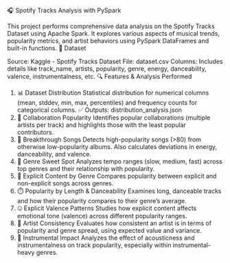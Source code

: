 🎧 Spotify Tracks Analysis with PySpark

This project performs comprehensive data analysis on the Spotify Tracks Dataset using Apache Spark. It explores various aspects of musical trends, popularity metrics, and artist behaviors using PySpark DataFrames and built-in functions.
📁 Dataset

Source: Kaggle - Spotify Tracks Dataset
File: dataset.csv
Columns: Includes details like track_name, artists, popularity, genre, energy, danceability, valence, instrumentalness, etc.
🔍 Features & Analysis Performed

1. 📊 Dataset Distribution
Statistical distribution for numerical columns (mean, stddev, min, max, percentiles) and frequency counts for categorical columns.
✅ Outputs: distribution_analysis.json
2. 👯 Collaboration Popularity
Identifies popular collaborations (multiple artists per track) and highlights those with the least popular contributors.
3. 🚀 Breakthrough Songs
Detects high-popularity songs (>80) from otherwise low-popularity albums. Also calculates deviations in energy, danceability, and valence.
4. 🎼 Genre Sweet Spot
Analyzes tempo ranges (slow, medium, fast) across top genres and their relationship with popularity.
5. 🔞 Explicit Content by Genre
Compares popularity between explicit and non-explicit songs across genres.
6. ⏱️ Popularity by Length & Danceability
Examines long, danceable tracks and how their popularity compares to their genre’s average.
7. 🤐 Explicit Valence Patterns
Studies how explicit content affects emotional tone (valence) across different popularity ranges.
8. 🎨 Artist Consistency
Evaluates how consistent an artist is in terms of popularity and genre spread, using expected value and variance.
9. 🎻 Instrumental Impact
Analyzes the effect of acousticness and instrumentalness on track popularity, especially within instrumental-heavy genres.
